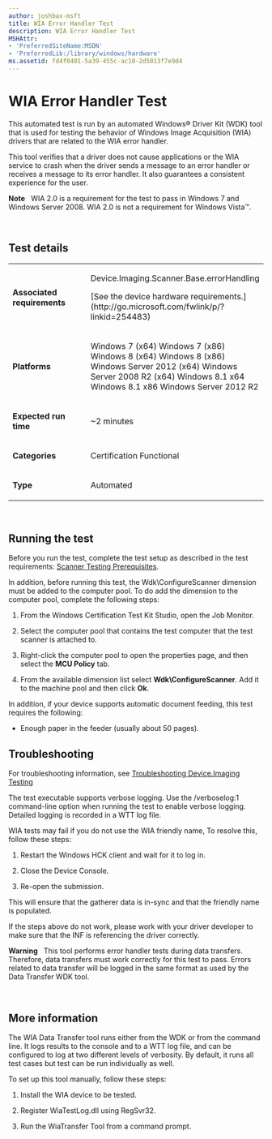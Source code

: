 ```yaml
---
author: joshbax-msft
title: WIA Error Handler Test
description: WIA Error Handler Test
MSHAttr:
- 'PreferredSiteName:MSDN'
- 'PreferredLib:/library/windows/hardware'
ms.assetid: fd4f0401-5a39-455c-ac10-2d5013f7e9d4
---
```


# WIA Error Handler Test


This automated test is run by an automated Windows® Driver Kit (WDK) tool that is used for testing the behavior of Windows Image Acquisition (WIA) drivers that are related to the WIA error handler.

This tool verifies that a driver does not cause applications or the WIA service to crash when the driver sends a message to an error handler or receives a message to its error handler. It also guarantees a consistent experience for the user.

**Note**  
WIA 2.0 is a requirement for the test to pass in Windows 7 and Windows Server 2008. WIA 2.0 is not a requirement for Windows Vista™.

 

## Test details


<table>
<colgroup>
<col width="50%" />
<col width="50%" />
</colgroup>
<tbody>
<tr class="odd">
<td><p><strong>Associated requirements</strong></p></td>
<td><p>Device.Imaging.Scanner.Base.errorHandling</p>
<p>[See the device hardware requirements.](http://go.microsoft.com/fwlink/p/?linkid=254483)</p></td>
</tr>
<tr class="even">
<td><p><strong>Platforms</strong></p></td>
<td><p>Windows 7 (x64) Windows 7 (x86) Windows 8 (x64) Windows 8 (x86) Windows Server 2012 (x64) Windows Server 2008 R2 (x64) Windows 8.1 x64 Windows 8.1 x86 Windows Server 2012 R2</p></td>
</tr>
<tr class="odd">
<td><p><strong>Expected run time</strong></p></td>
<td><p>~2 minutes</p></td>
</tr>
<tr class="even">
<td><p><strong>Categories</strong></p></td>
<td><p>Certification Functional</p></td>
</tr>
<tr class="odd">
<td><p><strong>Type</strong></p></td>
<td><p>Automated</p></td>
</tr>
</tbody>
</table>

 

## Running the test


Before you run the test, complete the test setup as described in the test requirements: [Scanner Testing Prerequisites](scanner-testing-prerequisites.md).

In addition, before running this test, the Wdk\\ConfigureScanner dimension must be added to the computer pool. To do add the dimension to the computer pool, complete the following steps:

1.  From the Windows Certification Test Kit Studio, open the Job Monitor.

2.  Select the computer pool that contains the test computer that the test scanner is attached to.

3.  Right-click the computer pool to open the properties page, and then select the **MCU Policy** tab.

4.  From the available dimension list select **Wdk\\ConfigureScanner**. Add it to the machine pool and then click **Ok**.

In addition, if your device supports automatic document feeding, this test requires the following:

-   Enough paper in the feeder (usually about 50 pages).

## Troubleshooting


For troubleshooting information, see [Troubleshooting Device.Imaging Testing](troubleshooting-deviceimaging-testing.md)

The test executable supports verbose logging. Use the /verboselog:1 command-line option when running the test to enable verbose logging. Detailed logging is recorded in a WTT log file.

WIA tests may fail if you do not use the WIA friendly name, To resolve this, follow these steps:

1.  Restart the Windows HCK client and wait for it to log in.

2.  Close the Device Console.

3.  Re-open the submission.

This will ensure that the gatherer data is in-sync and that the friendly name is populated.

If the steps above do not work, please work with your driver developer to make sure that the INF is referencing the driver correctly.

**Warning**  
This tool performs error handler tests during data transfers. Therefore, data transfers must work correctly for this test to pass. Errors related to data transfer will be logged in the same format as used by the Data Transfer WDK tool.

 

## More information


The WIA Data Transfer tool runs either from the WDK or from the command line. It logs results to the console and to a WTT log file, and can be configured to log at two different levels of verbosity. By default, it runs all test cases but test can be run individually as well.

To set up this tool manually, follow these steps:

1.  Install the WIA device to be tested.

2.  Register WiaTestLog.dll using RegSvr32.

3.  Run the WiaTransfer Tool from a command prompt.

 

 






